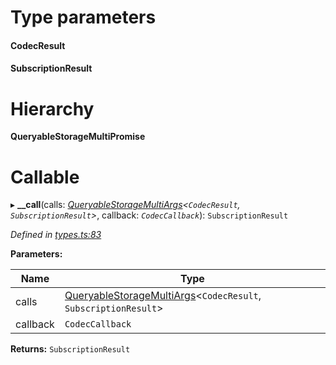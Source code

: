 

# Type parameters
#### CodecResult 
#### SubscriptionResult 
# Hierarchy

**QueryableStorageMultiPromise**

# Callable
▸ **__call**(calls: *[QueryableStorageMultiArgs](../modules/_types_.md#queryablestoragemultiargs)<`CodecResult`, `SubscriptionResult`>*, callback: *`CodecCallback`*): `SubscriptionResult`

*Defined in [types.ts:83](https://github.com/polkadot-js/api/blob/c30d3a8/packages/api/src/types.ts#L83)*

**Parameters:**

| Name | Type |
| ------ | ------ |
| calls | [QueryableStorageMultiArgs](../modules/_types_.md#queryablestoragemultiargs)<`CodecResult`, `SubscriptionResult`> |
| callback | `CodecCallback` |

**Returns:** `SubscriptionResult`

